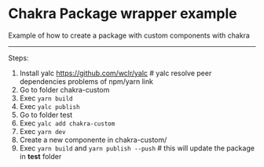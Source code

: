 # **Chakra Package wrapper example**

Example of how to create a package with custom components with chakra

---

Steps:

1. Install yalc https://github.com/wclr/yalc # yalc resolve peer dependencies problems of npm/yarn link
1. Go to folder chakra-custom
1. Exec `yarn build`
1. Exec `yalc publish`
1. Go to folder test
1. Exec `yalc add chakra-custom`
1. Exec `yarn dev`
1. Create a new componente in chakra-custom/
1. Exec `yarn build` and `yarn publish --push` # this will update the package in **test** folder
